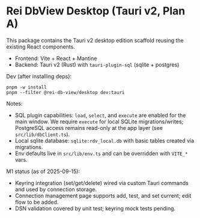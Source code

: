 # Rei DbView Desktop (Tauri v2, Plan A)

This package contains the Tauri v2 desktop edition scaffold reusing the existing React components.

- Frontend: Vite + React + Mantine
- Backend: Tauri v2 (Rust) with `tauri-plugin-sql` (sqlite + postgres)

Dev (after installing deps):

```
pnpm -w install
pnpm --filter @rei-db-view/desktop dev:tauri
```

Notes:

- SQL plugin capabilities: `load`, `select`, and `execute` are enabled for the main window. We require `execute` for local SQLite migrations/writes; PostgreSQL access remains read-only at the app layer (see `src/lib/dbClient.ts`).
- Local sqlite database: `sqlite:rdv_local.db` with basic tables created via migrations.
- Env defaults live in `src/lib/env.ts` and can be overridden with `VITE_*` vars.

M1 status (as of 2025-09-15):

- Keyring integration (set/get/delete) wired via custom Tauri commands and used by connection storage.
- Connection management page supports add, test, and set current; edit flow to be added.
- DSN validation covered by unit test; keyring mock tests pending.
